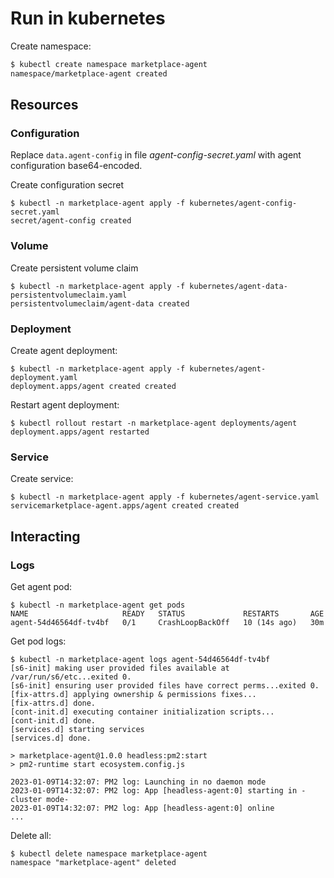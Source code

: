 # Run in kubernetes

Create namespace:

```bash
$ kubectl create namespace marketplace-agent
namespace/marketplace-agent created
```

## Resources

### Configuration

Replace `data.agent-config` in file  *agent-config-secret.yaml* with agent configuration base64-encoded.

Create configuration secret

```console
$ kubectl -n marketplace-agent apply -f kubernetes/agent-config-secret.yaml
secret/agent-config created
```

### Volume

Create persistent volume claim

```console
$ kubectl -n marketplace-agent apply -f kubernetes/agent-data-persistentvolumeclaim.yaml
persistentvolumeclaim/agent-data created
```

### Deployment

Create agent deployment:

```console
$ kubectl -n marketplace-agent apply -f kubernetes/agent-deployment.yaml
deployment.apps/agent created created
```

Restart agent deployment:

```console
$ kubectl rollout restart -n marketplace-agent deployments/agent
deployment.apps/agent restarted
```

### Service

Create service:

```console
$ kubectl -n marketplace-agent apply -f kubernetes/agent-service.yaml
servicemarketplace-agent.apps/agent created created
```

## Interacting

### Logs

Get agent pod:

```console
$ kubectl -n marketplace-agent get pods
NAME                     READY   STATUS             RESTARTS       AGE
agent-54d46564df-tv4bf   0/1     CrashLoopBackOff   10 (14s ago)   30m
```

Get pod logs:

```console
$ kubectl -n marketplace-agent logs agent-54d46564df-tv4bf
[s6-init] making user provided files available at /var/run/s6/etc...exited 0.
[s6-init] ensuring user provided files have correct perms...exited 0.
[fix-attrs.d] applying ownership & permissions fixes...
[fix-attrs.d] done.
[cont-init.d] executing container initialization scripts...
[cont-init.d] done.
[services.d] starting services
[services.d] done.

> marketplace-agent@1.0.0 headless:pm2:start
> pm2-runtime start ecosystem.config.js

2023-01-09T14:32:07: PM2 log: Launching in no daemon mode
2023-01-09T14:32:07: PM2 log: App [headless-agent:0] starting in -cluster mode-
2023-01-09T14:32:07: PM2 log: App [headless-agent:0] online
...
```

Delete all:

```console
$ kubectl delete namespace marketplace-agent
namespace "marketplace-agent" deleted
```
